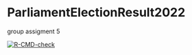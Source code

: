 # ParliamentElectionResult2022
group assigment 5
  <!-- badges: start -->
  [![R-CMD-check](https://github.com/ayega233/ParliamentElectionResult2022/actions/workflows/R-CMD-check.yaml/badge.svg)](https://github.com/ayega233/ParliamentElectionResult2022/actions/workflows/R-CMD-check.yaml)
  <!-- badges: end -->
